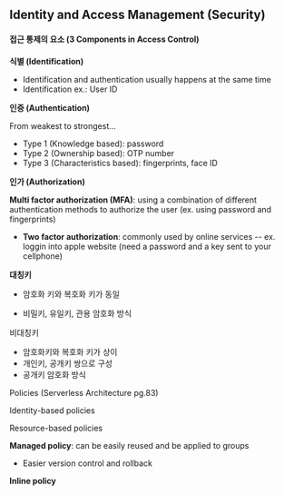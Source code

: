 ## Identity and Access Management (Security)

#### 접근 통제의 요소 (3 Components in Access Control)

**식별 (Identification)**

- Identification and authentication usually happens at the same time
- Identification ex.: User ID

**인증 (Authentication)**

From weakest to strongest...

- Type 1 (Knowledge based): password
- Type 2 (Ownership based): OTP number
- Type 3 (Characteristics based): fingerprints, face ID

**인가 (Authorization)**

**Multi factor authorization (MFA)**: using a combination of different authentication methods to authorize the user (ex. using password and fingerprints)

- **Two factor authorization**: commonly used by online services -- ex. loggin into apple website (need a password and a key sent to your cellphone)

**대칭키**

- 암호화 키와 복호화 키가 동일

- 비밀키, 유일키, 관용 암호화 방식



비대칭키

- 암호화키와 복호화 키가 상이
- 개인키, 공개키 쌍으로 구성
- 공개키 암호화 방식



Policies (Serverless Architecture pg.83)

Identity-based policies

Resource-based policies

**Managed policy**: can be easily reused and be applied to groups

- Easier version control and rollback

**Inline policy**

